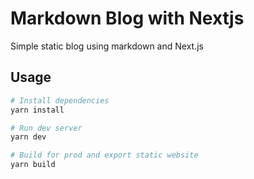# Markdown Blog with Nextjs

Simple static blog using markdown and Next.js

## Usage

```bash
# Install dependencies
yarn install

# Run dev server
yarn dev

# Build for prod and export static website
yarn build
```
